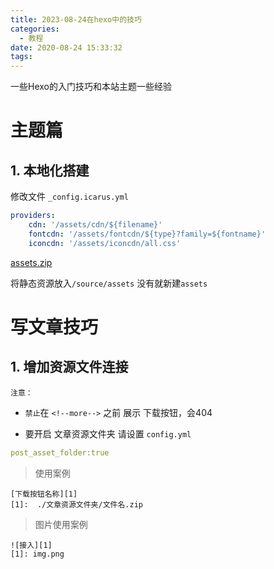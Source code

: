 ```yaml
---
title: 2023-08-24在hexo中的技巧
categories:
  - 教程
date: 2020-08-24 15:33:32
tags: 
---
```



一些Hexo的入门技巧和本站主题一些经验

<!-- more -->

# 主题篇

## 1. 本地化搭建

修改文件 `_config.icarus.yml`

```yaml
providers:
    cdn: '/assets/cdn/${filename}'
    fontcdn: '/assets/fontcdn/${type}?family=${fontname}'
    iconcdn: '/assets/iconcdn/all.css'
```

[assets.zip][1]

将静态资源放入`/source/assets` 没有就新建`assets`

[1]: ./assets.zip


# 写文章技巧
## 1. 增加资源文件连接


`注意：`
+ `禁止`在  `<!--more-->` 之前 展示 下载按钮，会404

+ 要开启 文章资源文件夹 请设置 `config.yml` 
```yaml
post_asset_folder:true
```
> 使用案例
```
[下载按钮名称][1]
[1]:  ./文章资源文件夹/文件名.zip
```

> 图片使用案例
``` 
![接入][1]
[1]: img.png
```